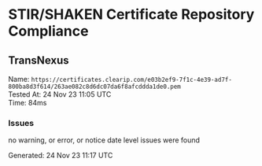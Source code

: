 # STIR/SHAKEN Certificate Repository Compliance

## TransNexus

Name: `https://certificates.clearip.com/e03b2ef9-7f1c-4e39-ad7f-800ba8d3f614/263ae082c8d6dc07da6f8afcddda1de0.pem`\
Tested At: 24 Nov 23 11:05 UTC\
Time: 84ms

### Issues

no warning, or error, or notice date level issues were found

Generated: 24 Nov 23 11:17 UTC